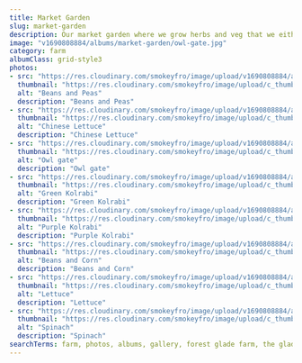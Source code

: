 ```yaml
---
title: Market Garden
slug: market-garden
description: Our market garden where we grow herbs and veg that we either trade or process.
image: "v1690808884/albums/market-garden/owl-gate.jpg"
category: farm
albumClass: grid-style3
photos:
- src: "https://res.cloudinary.com/smokeyfro/image/upload/v1690808884/albums/market-garden/beans-and-peas.jpg"
  thumbnail: "https://res.cloudinary.com/smokeyfro/image/upload/c_thumb,g_center,h_230,w_350/v1690808884/albums/market-garden/beans-and-peas.jpg"
  alt: "Beans and Peas"
  description: "Beans and Peas"
- src: "https://res.cloudinary.com/smokeyfro/image/upload/v1690808884/albums/market-garden/chinese-lettuce.jpg"
  thumbnail: "https://res.cloudinary.com/smokeyfro/image/upload/c_thumb,g_center,h_230,w_350/v1690808884/albums/market-garden/chinese-lettuce.jpg"
  alt: "Chinese Lettuce"
  description: "Chinese Lettuce"
- src: "https://res.cloudinary.com/smokeyfro/image/upload/v1690808884/albums/market-garden/owl-gate.jpg"
  thumbnail: "https://res.cloudinary.com/smokeyfro/image/upload/c_thumb,g_center,h_230,w_350/v1690808884/albums/market-garden/owl-gate.jpg"
  alt: "Owl gate"
  description: "Owl gate"
- src: "https://res.cloudinary.com/smokeyfro/image/upload/v1690808884/albums/market-garden/green-kolrabi.jpg"
  thumbnail: "https://res.cloudinary.com/smokeyfro/image/upload/c_thumb,g_center,h_230,w_350/v1690808884/albums/market-garden/green-kolrabi.jpg"
  alt: "Green Kolrabi"
  description: "Green Kolrabi"
- src: "https://res.cloudinary.com/smokeyfro/image/upload/v1690808884/albums/market-garden/purple-kolrabi.jpg"
  thumbnail: "https://res.cloudinary.com/smokeyfro/image/upload/c_thumb,g_center,h_230,w_350/v1690808884/albums/market-garden/purple-kolrabi.jpg"
  alt: "Purple Kolrabi"
  description: "Purple Kolrabi"
- src: "https://res.cloudinary.com/smokeyfro/image/upload/v1690808884/albums/market-garden/beans-and-corn.jpg"
  thumbnail: "https://res.cloudinary.com/smokeyfro/image/upload/c_thumb,g_center,h_230,w_350/v1690808884/albums/market-garden/beans-and-corn.jpg"
  alt: "Beans and Corn"
  description: "Beans and Corn"
- src: "https://res.cloudinary.com/smokeyfro/image/upload/v1690808884/albums/market-garden/lettuce.jpg"
  thumbnail: "https://res.cloudinary.com/smokeyfro/image/upload/c_thumb,g_center,h_230,w_350/v1690808884/albums/market-garden/lettuce.jpg"
  alt: "Lettuce"
  description: "Lettuce"
- src: "https://res.cloudinary.com/smokeyfro/image/upload/v1690808884/albums/market-garden/spinach.jpg"
  thumbnail: "https://res.cloudinary.com/smokeyfro/image/upload/c_thumb,g_center,h_230,w_350/v1690808884/albums/market-garden/spinach.jpg"
  alt: "Spinach"
  description: "Spinach"
searchTerms: farm, photos, albums, gallery, forest glade farm, the glade
---
```

